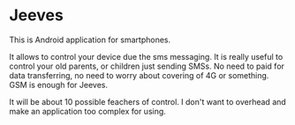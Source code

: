# Jeeves
This is Android application for smartphones.

It allows to control your device due the sms messaging. It is really useful to control your 
old parents, or children just sending SMSs. No need to paid for data transferring, no need to worry about covering of 4G or something.
GSM is enough for Jeeves.

It will be about 10 possible feachers of control. I don't want to overhead and make an application too complex for using.
